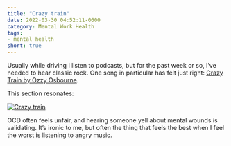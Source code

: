 ```yaml
---
title: "Crazy train"
date: 2022-03-30 04:52:11-0600
category: Mental Work Health
tags:
- mental health
short: true 
---
```


Usually while driving I listen to podcasts, but for the past week or so, I’ve needed to hear classic rock. One song in particular has felt just right: [Crazy Train by Ozzy Osbourne](https://music.apple.com/us/album/crazy-train/1531535089?i=1531535287).

This section resonates:

[![Crazy train](https://media.bennorris.com/images/mentalworkhealth/uploads/2022/crazy-train.jpg)](https://music.apple.com/us/lyrics/1531535287?ts=233.826&te=252.201&l=en&tk=2.v1.lnNAg3yEq94pRXkh%2BBDsOg%3D%3D&itsct=sharing_msg_lyrics&itscg=50401)

OCD often feels unfair, and hearing someone yell about mental wounds is validating. It’s ironic to me, but often the thing that feels the best when I feel the worst is listening to angry music.
